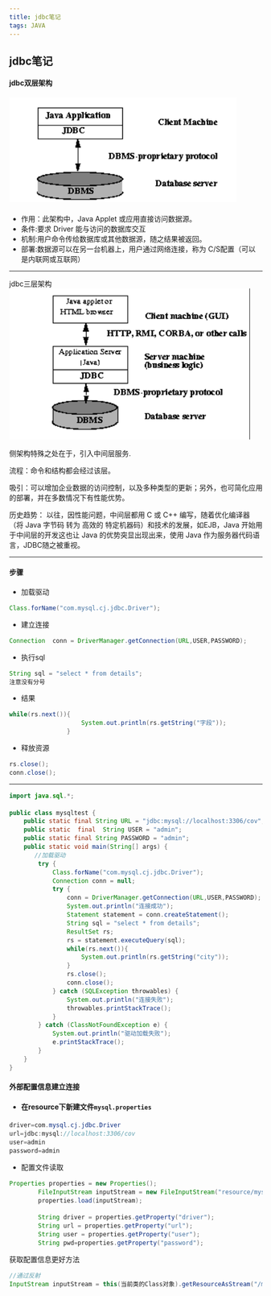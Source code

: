 ```yaml
---
title: jdbc笔记
tags: JAVA
---
```


## jdbc笔记

#### jdbc双层架构

#### ![jdbc1](/img/jdbc1.png)

- 作用：此架构中，Java Applet 或应用直接访问数据源。
- 条件:要求 Driver 能与访问的数据库交互
- 机制:用户命令传给数据库或其他数据源，随之结果被返回。
- 部署:数据源可以在另一台机器上，用户通过网络连接，称为 C/S配置（可以是内联网或互联网）

---

jdbc三层架构![jdbc2](/img/jdbc2.png)

侧架构特殊之处在于，引入中间层服务.

流程：命令和结构都会经过该层。

吸引：可以增加企业数据的访问控制，以及多种类型的更新；另外，也可简化应用的部署，并在多数情况下有性能优势。

历史趋势： 以往，因性能问题，中间层都用 C 或 C++ 编写，随着优化编译器（将 Java 字节码 转为 高效的  特定机器码）和技术的发展，如EJB，Java 开始用于中间层的开发这也让 Java 的优势突显出现出来，使用 Java  作为服务器代码语言，JDBC随之被重视。

---

#### 步骤

- 加载驱动

```java
Class.forName("com.mysql.cj.jdbc.Driver");
```

- 建立连接

```java
Connection  conn = DriverManager.getConnection(URL,USER,PASSWORD);
```

- 执行sql

```java
String sql = "select * from details";
注意没有分号
```

- 结果

```java
while(rs.next()){
                    System.out.println(rs.getString("字段"));
                }
```

- 释放资源

```java
rs.close();
conn.close();
```

-----



```java
import java.sql.*;

public class mysqltest {
    public static final String URL = "jdbc:mysql://localhost:3306/cov";
    public static  final  String USER = "admin";
    public static final String PASSWORD = "admin";
    public static void main(String[] args) {
       //加载驱动
        try {
            Class.forName("com.mysql.cj.jdbc.Driver");
            Connection conn = null;
            try {
                conn = DriverManager.getConnection(URL,USER,PASSWORD);
                System.out.println("连接成功");
                Statement statement = conn.createStatement();
                String sql = "select * from details";
                ResultSet rs;
                rs = statement.executeQuery(sql);
                while(rs.next()){
                    System.out.println(rs.getString("city"));
                }
                rs.close();
                conn.close();
            } catch (SQLException throwables) {
                System.out.println("连接失败");
                throwables.printStackTrace();
            }
        } catch (ClassNotFoundException e) {
            System.out.println("驱动加载失败");
            e.printStackTrace();
        }
    }
}

```

#### 外部配置信息建立连接

- #### 在resource下新建文件`mysql.properties`

```java
driver=com.mysql.cj.jdbc.Driver
url=jdbc:mysql://localhost:3306/cov
user=admin
password=admin
```

- 配置文件读取

```java
Properties properties = new Properties();
        FileInputStream inputStream = new FileInputStream("resource/mysql.properties");  //注意路径
        properties.load(inputStream);

        String driver = properties.getProperty("driver");
        String url = properties.getProperty("url");
        String user = properties.getProperty("user");
        String pwd=properties.getProperty("password");
```

获取配置信息更好方法

```java
//通过反射
InputStream inputStream = this(当前类的Class对象).getResourceAsStream("/mysql.properties"); 
```

